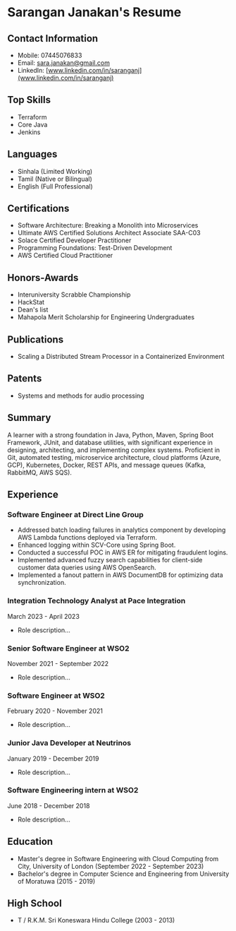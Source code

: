 # Sarangan Janakan's Resume

## Contact Information
- Mobile: 07445076833
- Email: sara.janakan@gmail.com
- LinkedIn: [www.linkedin.com/in/saranganj](www.linkedin.com/in/saranganj)

## Top Skills
- Terraform
- Core Java
- Jenkins

## Languages
- Sinhala (Limited Working)
- Tamil (Native or Bilingual)
- English (Full Professional)

## Certifications
- Software Architecture: Breaking a Monolith into Microservices
- Ultimate AWS Certified Solutions Architect Associate SAA-C03
- Solace Certified Developer Practitioner
- Programming Foundations: Test-Driven Development
- AWS Certified Cloud Practitioner

## Honors-Awards
- Interuniversity Scrabble Championship
- HackStat
- Dean's list
- Mahapola Merit Scholarship for Engineering Undergraduates

## Publications
- Scaling a Distributed Stream Processor in a Containerized Environment

## Patents
- Systems and methods for audio processing

## Summary
A learner with a strong foundation in Java, Python, Maven, Spring Boot Framework, JUnit, and database utilities, with significant experience in designing, architecting, and implementing complex systems. Proficient in Git, automated testing, microservice architecture, cloud platforms (Azure, GCP), Kubernetes, Docker, REST APIs, and message queues (Kafka, RabbitMQ, AWS SQS).

## Experience

### Software Engineer at Direct Line Group
- Addressed batch loading failures in analytics component by developing AWS Lambda functions deployed via Terraform.
- Enhanced logging within SCV-Core using Spring Boot.
- Conducted a successful POC in AWS ER for mitigating fraudulent logins.
- Implemented advanced fuzzy search capabilities for client-side customer data queries using AWS OpenSearch.
- Implemented a fanout pattern in AWS DocumentDB for optimizing data synchronization.

### Integration Technology Analyst at Pace Integration
March 2023 - April 2023
- Role description...

### Senior Software Engineer at WSO2
November 2021 - September 2022
- Role description...

### Software Engineer at WSO2
February 2020 - November 2021
- Role description...

### Junior Java Developer at Neutrinos
January 2019 - December 2019
- Role description...

### Software Engineering intern at WSO2
June 2018 - December 2018
- Role description...

## Education
- Master's degree in Software Engineering with Cloud Computing from City, University of London (September 2022 - September 2023)
- Bachelor's degree in Computer Science and Engineering from University of Moratuwa (2015 - 2019)

## High School
- T / R.K.M. Sri Koneswara Hindu College (2003 - 2013)
